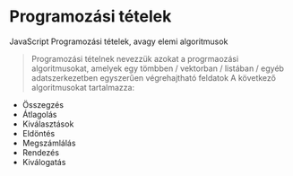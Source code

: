 # Programozási tételek
JavaScript Programozási tételek, avagy elemi algoritmusok
> Programozási tételnek nevezzük azokat a progrmaozási algoritmusokat, amelyek egy tömbben / vektorban / listában / egyéb adatszerkezetben egyszerűen végrehajtható feldatok
A következő algoritmusokat tartalmazza:
- Összegzés
- Átlagolás
- Kiválasztások
- Eldöntés
- Megszámlálás
- Rendezés
- Kiválogatás